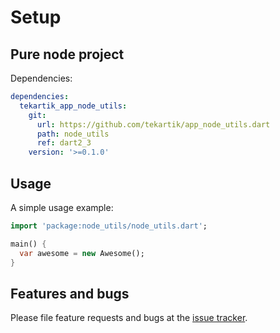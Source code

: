 # Setup

## Pure node project

Dependencies:
```yaml
dependencies:
  tekartik_app_node_utils:
    git:
      url: https://github.com/tekartik/app_node_utils.dart
      path: node_utils
      ref: dart2_3
    version: '>=0.1.0'
```
## Usage

A simple usage example:

```dart
import 'package:node_utils/node_utils.dart';

main() {
  var awesome = new Awesome();
}
```

## Features and bugs

Please file feature requests and bugs at the [issue tracker][tracker].

[tracker]: http://example.com/issues/replaceme

